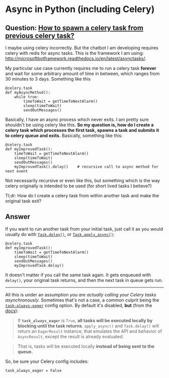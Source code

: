 # Async in Python (including Celery)


## Question: [How to spawn a celery task from previous celery task?](https://stackoverflow.com/q/45353574/404556)

I maybe using celery incorrectly. But the chatbot I am developing requires celery with redis for async tasks. This is the framework I am using: http://microsoftbotframework.readthedocs.io/en/latest/asynctasks/.

My particular use case currently requires me to run a celery task **forever** and wait for some arbitrary amount of time in between, which ranges from 30 minutes to  3 days. Something like this 

    @celery.task
    def myAsyncMethod():
        while true:
            timeToWait = getTimeToNextAlarm()
            sleep(timeToWait)
            sendOutMessages()

Basically, I have an async process which never exits. I am pretty sure shouldn't be using celery like this. **So my question is, how do I create a celery task which processes the first task, spawns a task and submits it to celery queue and exits.** Basically, something like this:

    @celery.task
    def myImprovedTask():
        timeToWait = getTimeToNextAlarm()
        sleep(timeToWait)
        sendOutMessages()
        myImprovedTask().delay()    # recursive call to async method for next event

Not necessarily recursive or even like this, but something which is the way celery originally is intended to be used (for short lived tasks I believe?)

Tl;dr: How do I create a celery task from within another task and make the original task exit? 


## Answer

If you want to run another task from your initial task, just call it as you would usually do with [`Task.delay()`](http://docs.celeryproject.org/en/latest/reference/celery.app.task.html#celery.app.task.Task.delay), or [`Task.apply_async()`](http://docs.celeryproject.org/en/latest/reference/celery.app.task.html#celery.app.task.Task.apply_async):

    @celery.task
    def myImprovedTask():
        timeToWait = getTimeToNextAlarm()
        sleep(timeToWait)
        sendOutMessages()
        myImprovedTask.delay()

It doesn't matter if you call the same task again. It gets enqueued with `delay()`, your original task returns, and then the next task in queue gets run.

---

All this is under an assumption *you are actually calling your Celery tasks asynchronously*. Sometimes that's not a case, a common culprit being the [`task-always-eager`](http://docs.celeryproject.org/en/latest/userguide/configuration.html#task-always-eager) config option. By default it's disabled, **but** (from the [docs](http://docs.celeryproject.org/en/latest/userguide/configuration.html#task-always-eager)):

> If **`task_always_eager`** is `True`, **all tasks will be executed locally by blocking until the task returns**. `apply_async()` and `Task.delay()` will return an `EagerResult` instance, that emulates the API and behavior of `AsyncResult`, except the result is already evaluated.

> That is, tasks will be executed locally **instead of being sent to the queue.**

So, be sure your Celery config includes:

    task_always_eager = False

